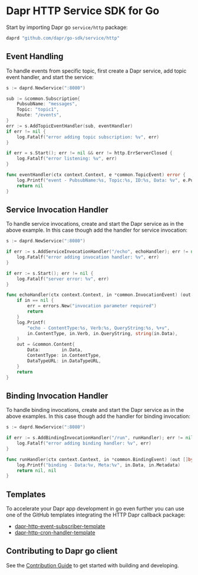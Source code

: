 # Dapr HTTP Service SDK for Go

Start by importing Dapr go `service/http` package:

```go
daprd "github.com/dapr/go-sdk/service/http"
```

## Event Handling 

To handle events from specific topic, first create a Dapr service, add topic event handler, and start the service:

```go
s := daprd.NewService(":8080")

sub := &common.Subscription{
	PubsubName: "messages",
	Topic: "topic1",
	Route: "/events",
}
err := s.AddTopicEventHandler(sub, eventHandler)
if err != nil {
	log.Fatalf("error adding topic subscription: %v", err)
}

if err = s.Start(); err != nil && err != http.ErrServerClosed {
	log.Fatalf("error listening: %v", err)
}

func eventHandler(ctx context.Context, e *common.TopicEvent) error {
	log.Printf("event - PubsubName:%s, Topic:%s, ID:%s, Data: %v", e.PubsubName, e.Topic, e.ID, e.Data)
	return nil
}
```

## Service Invocation Handler 

To handle service invocations, create and start the Dapr service as in the above example. In this case though add the handler for service invocation: 

```go
s := daprd.NewService(":8080")

if err := s.AddServiceInvocationHandler("/echo", echoHandler); err != nil {
	log.Fatalf("error adding invocation handler: %v", err)
}

if err := s.Start(); err != nil {
    log.Fatalf("server error: %v", err)
}

func echoHandler(ctx context.Context, in *common.InvocationEvent) (out *common.Content, err error) {
	if in == nil {
		err = errors.New("invocation parameter required")
		return
	}
	log.Printf(
		"echo - ContentType:%s, Verb:%s, QueryString:%s, %+v",
		in.ContentType, in.Verb, in.QueryString, string(in.Data),
	)
	out = &common.Content{
		Data:        in.Data,
		ContentType: in.ContentType,
		DataTypeURL: in.DataTypeURL,
	}
	return
}
```

## Binding Invocation Handler 

To handle binding invocations, create and start the Dapr service as in the above examples. In this case though add the handler for binding invocation: 

```go
s := daprd.NewService(":8080")

if err := s.AddBindingInvocationHandler("/run", runHandler); err != nil {
	log.Fatalf("error adding binding handler: %v", err)
}

func runHandler(ctx context.Context, in *common.BindingEvent) (out []byte, err error) {
	log.Printf("binding - Data:%v, Meta:%v", in.Data, in.Metadata)
	return nil, nil
}
```

## Templates 

To accelerate your Dapr app development in go even further you can use one of the GitHub templates integrating the HTTP Dapr callback package:

* [dapr-http-event-subscriber-template](https://github.com/mchmarny/dapr-http-event-subscriber-template)
* [dapr-http-cron-handler-template](https://github.com/mchmarny/dapr-http-cron-handler-template)


## Contributing to Dapr go client 

See the [Contribution Guide](../../CONTRIBUTING.md) to get started with building and developing.
